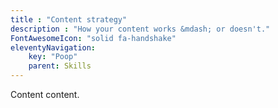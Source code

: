 ```yaml
---
title : "Content strategy"
description : "How your content works &mdash; or doesn't."
FontAwesomeIcon: "solid fa-handshake"
eleventyNavigation:
    key: "Poop"
    parent: Skills
---
```


Content content.
